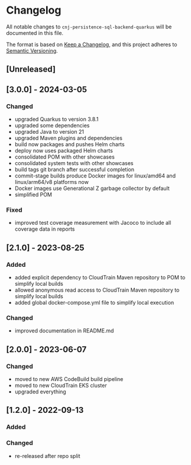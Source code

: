 # Changelog
All notable changes to `cnj-persistence-sql-backend-quarkus` will be documented in this file.

The format is based on [Keep a Changelog](https://keepachangelog.com/en/1.0.0/),
and this project adheres to [Semantic Versioning](https://semver.org/spec/v2.0.0.html).

## [Unreleased]

## [3.0.0] - 2024-03-05
### Changed
- upgraded Quarkus to version 3.8.1
- upgraded some dependencies
- upgraded Java to version 21
- upgraded Maven plugins and dependencies
- build now packages and pushes Helm charts
- deploy now uses packaged Helm charts
- consolidated POM with other showcases
- consolidated system tests with other showcases
- build tags git branch after successful completion
- commit-stage builds produce Docker images for linux/amd64 and linux/arm64/v8 platforms now
- Docker images use Generational Z garbage collector by default
- simplified POM
### Fixed
- improved test coverage measurement with Jacoco to include all coverage data in reports

## [2.1.0] - 2023-08-25
### Added
- added explicit dependency to CloudTrain Maven repository to POM to simplify local builds
- allowed anonymous read access to CloudTrain Maven repository to simplify local builds
- added global docker-compose.yml file to simplify local execution
### Changed
- improved documentation in README.md

## [2.0.0] - 2023-06-07
### Changed
- moved to new AWS CodeBuild build pipeline
- moved to new CloudTrain EKS cluster
- upgraded everything

## [1.2.0] - 2022-09-13
### Added
### Changed
- re-released after repo split
